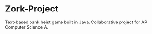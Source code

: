 # Zork-Project
Text-based bank heist game built in Java. Collaborative project for AP Computer Science A.
